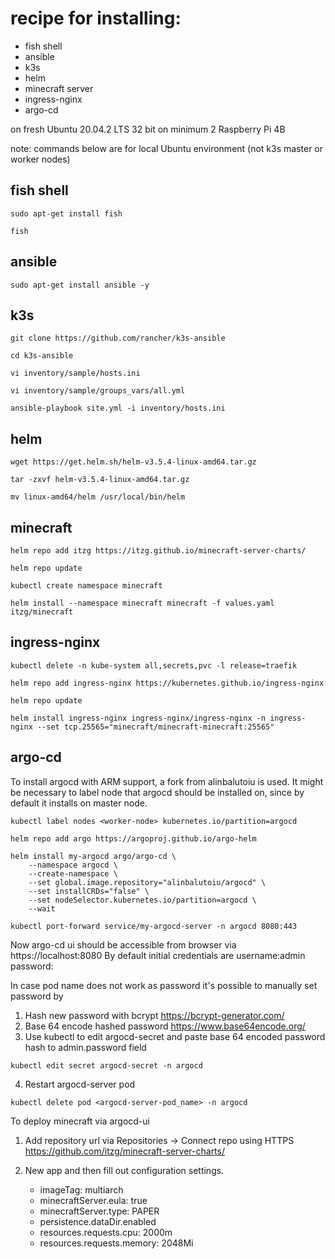 # recipe for installing:
- fish shell 
- ansible
- k3s
- helm
- minecraft server
- ingress-nginx
- argo-cd

on fresh Ubuntu 20.04.2 LTS 32 bit 
on minimum 2 Raspberry Pi 4B

note: commands below are for local Ubuntu environment (not k3s master or worker nodes)

## fish shell
```
sudo apt-get install fish

fish
```

## ansible

```
sudo apt-get install ansible -y
```

## k3s

```
git clone https://github.com/rancher/k3s-ansible

cd k3s-ansible

vi inventory/sample/hosts.ini

vi inventory/sample/groups_vars/all.yml

ansible-playbook site.yml -i inventory/hosts.ini 
```

## helm

```
wget https://get.helm.sh/helm-v3.5.4-linux-amd64.tar.gz

tar -zxvf helm-v3.5.4-linux-amd64.tar.gz

mv linux-amd64/helm /usr/local/bin/helm
```

## minecraft

```
helm repo add itzg https://itzg.github.io/minecraft-server-charts/

helm repo update

kubectl create namespace minecraft

helm install --namespace minecraft minecraft -f values.yaml itzg/minecraft

```

## ingress-nginx

```
kubectl delete -n kube-system all,secrets,pvc -l release=traefik

helm repo add ingress-nginx https://kubernetes.github.io/ingress-nginx

helm repo update

helm install ingress-nginx ingress-nginx/ingress-nginx -n ingress-nginx --set tcp.25565="minecraft/minecraft-minecraft:25565"
```

## argo-cd
To install argocd with ARM support, a fork from alinbalutoiu is used.
It might be necessary to label node that argocd should be installed on,
since by default it installs on master node.

```
kubectl label nodes <worker-node> kubernetes.io/partition=argocd

helm repo add argo https://argoproj.github.io/argo-helm

helm install my-argocd argo/argo-cd \
    --namespace argocd \
    --create-namespace \
    --set global.image.repository="alinbalutoiu/argocd" \
    --set installCRDs="false" \
    --set nodeSelector.kubernetes.io/partition=argocd \
    --wait

kubectl port-forward service/my-argocd-server -n argocd 8080:443
```
Now argo-cd ui should be accessible from browser via https://localhost:8080
By default initial credentials are username:admin password:<name of argocd-server pod>

In case pod name does not work as password it's possible to manually set password by
1. Hash new password with bcrypt https://bcrypt-generator.com/
2. Base 64 encode hashed password https://www.base64encode.org/
3. Use kubectl to edit argocd-secret and paste base 64 encoded password hash to 
   admin.password field
```
kubectl edit secret argocd-secret -n argocd
```
4. Restart argocd-server pod
```
kubectl delete pod <argocd-server-pod_name> -n argocd
```

To deploy minecraft via argocd-ui
1. Add repository url via Repositories -> Connect repo using HTTPS
   https://github.com/itzg/minecraft-server-charts/

2. New app and then fill out configuration settings. 
   - imageTag: multiarch
   - minecraftServer.eula: true
   - minecraftServer.type: PAPER
   - persistence.dataDir.enabled
   - resources.requests.cpu: 2000m
   - resources.requests.memory: 2048Mi

